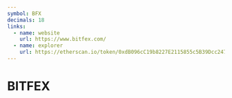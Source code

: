 ```yaml
---
symbol: BFX
decimals: 18
links:
  - name: website
    url: https://www.bitfex.com/
  - name: explorer
    url: https://etherscan.io/token/0xdB096cC19b8227E2115855c5B39Dcc247470013C
---
```


# BITFEX
